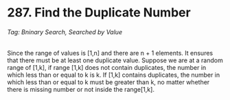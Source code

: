 # 287. Find the Duplicate Number

###### Tag: Bninary Search, Searched by Value

Since the range of values is [1,n] and there are n + 1 elements. It ensures that there must be at least one duplicate value. Suppose we are at a random range of [1,k], if range 
[1,k] does not contain duplicates, the number in which less than or equal to k is k. If [1,k] contains duplicates, the number in which less than or equal to k must be greater than k, no matter
whether there is missing number or not inside the range[1,k].
